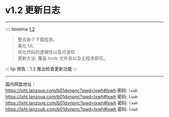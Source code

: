 # v1.2 更新日志  

___
:::: timeline [1.2](https://github.com/MCSLTeam/MCSL/releases/tag/1.2)  

> 整合各个下载程序。  
> 美化 UI。  
> 优化代码的逻辑性以及可读性  
更新方法: 覆盖 tools 文件夹以及主程序即可。

::: tip
预告：1.3 推出检查更新功能
:::

___
国内网盘地址：  
<https://lxht.lanzoux.com/b01dvnpnc?pwd=lxwh#lxwh> 密码: `lxwh`
<https://lxht.lanzoua.com/b01dvnpnc?pwd=lxwh#lxwh> 密码: `lxwh`
<https://lxht.lanzoug.com/b01dvnpnc?pwd=lxwh#lxwh> 密码: `lxwh`
<https://lxht.lanzoub.com/b01dvnpnc?pwd=lxwh#lxwh> 密码: `lxwh`
